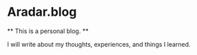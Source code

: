 # Aradar.blog

** This is a personal blog. **

I will write about my thoughts, experiences, and things I learned.